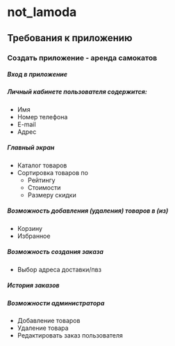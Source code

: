 # not_lamoda

## Требования к приложению

### Создать приложение - аренда самокатов
##### Вход в приложение
##### Личный кабинете пользователя содержится:
+ Имя
+ Номер телефона
+ E-mail
+ Адрес
##### Главный экран
+ Каталог товаров
+ Сортировка товаров по
    + Рейтингу
    + Стоимости
    + Размеру скидки
##### Возможность добавления (удаления) товаров в (из)
+ Корзину
+ Избранное
##### Возможность создания заказа
+ Выбор адреса доставки/пвз
##### История заказов
##### Возможности администратора
+ Добавление товаров
+ Удаление товара
+ Редактировать заказ пользователя
